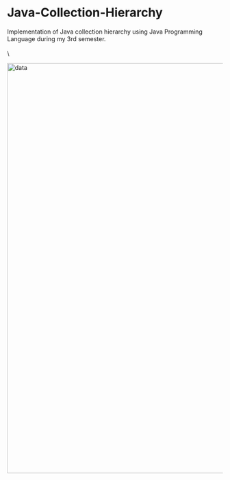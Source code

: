 # Java-Collection-Hierarchy
Implementation of Java collection hierarchy using Java Programming Language during my 3rd semester.
\
\
\



<img width="957" alt="data" src="https://user-images.githubusercontent.com/23136603/53758287-a7264900-3ece-11e9-938d-fc7b198e74d2.png">



 

